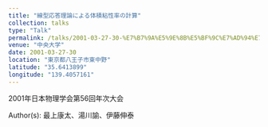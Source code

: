 ```yaml
---
title: "線型応答理論による体積粘性率の計算"
collection: talks
type: "Talk"
permalink: /talks/2001-03-27-30-%E7%B7%9A%E5%9E%8B%E5%BF%9C%E7%AD%94%E7%90%86%E8%AB%96%E3%81%AB%E3%82%88%E3%82%8B%E4%BD%93%E7%A9%8D%E7%B2%98%E6%80%A7%E7%8E%87%E3%81%AE%E8%A8%88%E7%AE%97
venue: "中央大学"
date: 2001-03-27-30
location: "東京都八王子市東中野"
latitude: "35.6413899"
longitude: "139.4057161"
---
```


2001年日本物理学会第56回年次大会

Author(s): 最上康太、湯川諭、伊藤伸泰
